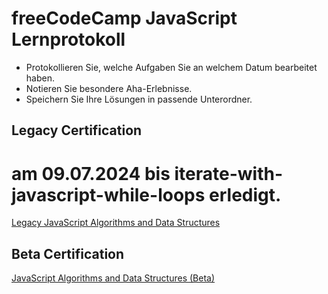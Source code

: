 # freeCodeCamp JavaScript Lernprotokoll

- Protokollieren Sie, welche Aufgaben Sie an welchem Datum bearbeitet haben.
- Notieren Sie besondere Aha-Erlebnisse.
- Speichern Sie Ihre Lösungen in passende Unterordner.

## Legacy Certification

# am 09.07.2024 bis iterate-with-javascript-while-loops erledigt. 

[Legacy JavaScript Algorithms and Data Structures](https://www.freecodecamp.org/learn/javascript-algorithms-and-data-structures/)

## Beta Certification

[JavaScript Algorithms and Data Structures (Beta)](https://www.freecodecamp.org/learn/javascript-algorithms-and-data-structures-v8/)
